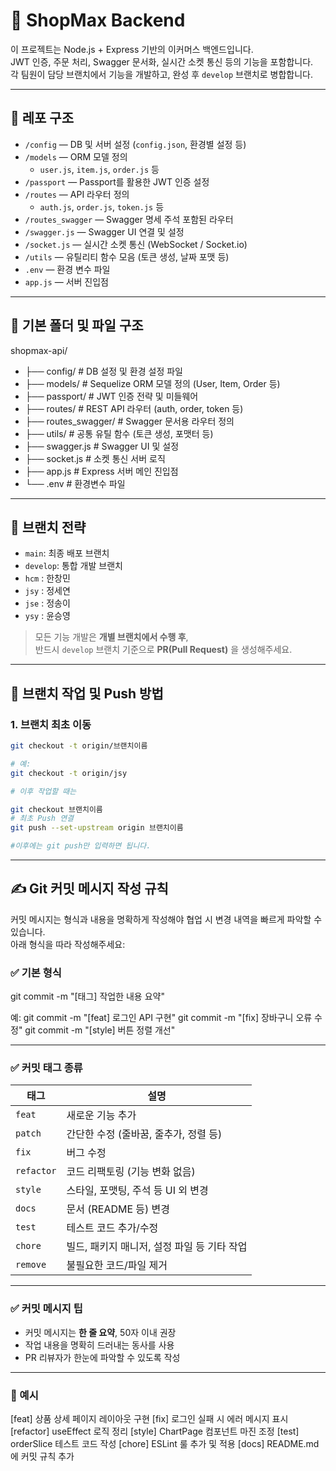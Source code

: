 # 🛒 ShopMax Backend

이 프로젝트는 Node.js + Express 기반의 이커머스 백엔드입니다.  
JWT 인증, 주문 처리, Swagger 문서화, 실시간 소켓 통신 등의 기능을 포함합니다.  
각 팀원이 담당 브랜치에서 기능을 개발하고, 완성 후 `develop` 브랜치로 병합합니다.

---

## 📁 레포 구조

- `/config` — DB 및 서버 설정 (`config.json`, 환경별 설정 등)
- `/models` — ORM 모델 정의
  - `user.js`, `item.js`, `order.js` 등
- `/passport` — Passport를 활용한 JWT 인증 설정
- `/routes` — API 라우터 정의
  - `auth.js`, `order.js`, `token.js` 등
- `/routes_swagger` — Swagger 명세 주석 포함된 라우터
- `/swagger.js` — Swagger UI 연결 및 설정
- `/socket.js` — 실시간 소켓 통신 (WebSocket / Socket.io)
- `/utils` — 유틸리티 함수 모음 (토큰 생성, 날짜 포맷 등)
- `.env` — 환경 변수 파일
- `app.js` — 서버 진입점

---
## 📂 기본 폴더 및 파일 구조

shopmax-api/
- ├── config/ # DB 설정 및 환경 설정 파일
- ├── models/ # Sequelize ORM 모델 정의 (User, Item, Order 등)
- ├── passport/ # JWT 인증 전략 및 미들웨어
- ├── routes/ # REST API 라우터 (auth, order, token 등)
- ├── routes_swagger/ # Swagger 문서용 라우터 정의
- ├── utils/ # 공통 유틸 함수 (토큰 생성, 포맷터 등)
- ├── swagger.js # Swagger UI 및 설정
- ├── socket.js # 소켓 통신 서버 로직
- ├── app.js # Express 서버 메인 진입점
- └── .env # 환경변수 파일

---

## 👥 브랜치 전략

- `main`: 최종 배포 브랜치
- `develop`: 통합 개발 브랜치
- `hcm` : 한창민
- `jsy` : 정세연
- `jse` : 정송이
- `ysy` : 윤승영

> 모든 기능 개발은 **개별 브랜치에서 수행 후**,  
> 반드시 `develop` 브랜치 기준으로 **PR(Pull Request)** 을 생성해주세요.

---

## 🔀 브랜치 작업 및 Push 방법

### 1. 브랜치 최초 이동

```bash
git checkout -t origin/브랜치이름

# 예:
git checkout -t origin/jsy

# 이후 작업할 때는

git checkout 브랜치이름
# 최초 Push 연결
git push --set-upstream origin 브랜치이름

#이후에는 git push만 입력하면 됩니다.
```
---

## ✍️ Git 커밋 메시지 작성 규칙

커밋 메시지는 형식과 내용을 명확하게 작성해야 협업 시 변경 내역을 빠르게 파악할 수 있습니다.  
아래 형식을 따라 작성해주세요:

### ✅ 기본 형식

git commit -m "[태그] 작업한 내용 요약"

예:
git commit -m "[feat] 로그인 API 구현"
git commit -m "[fix] 장바구니 오류 수정"
git commit -m "[style] 버튼 정렬 개선"

---

### ✅ 커밋 태그 종류

| 태그       | 설명                                        |
| ---------- | ------------------------------------------- |
| `feat`     | 새로운 기능 추가                            |
| `patch`    | 간단한 수정 (줄바꿈, 줄추가, 정렬 등)       |
| `fix`      | 버그 수정                                   |
| `refactor` | 코드 리팩토링 (기능 변화 없음)              |
| `style`    | 스타일, 포맷팅, 주석 등 UI 외 변경          |
| `docs`     | 문서 (README 등) 변경                       |
| `test`     | 테스트 코드 추가/수정                       |
| `chore`    | 빌드, 패키지 매니저, 설정 파일 등 기타 작업 |
| `remove`   | 불필요한 코드/파일 제거                     |

---

### ✅ 커밋 메시지 팁

- 커밋 메시지는 **한 줄 요약**, 50자 이내 권장
- 작업 내용을 명확히 드러내는 동사를 사용
- PR 리뷰자가 한눈에 파악할 수 있도록 작성

---

### 💬 예시

[feat] 상품 상세 페이지 레이아웃 구현
[fix] 로그인 실패 시 에러 메시지 표시
[refactor] useEffect 로직 정리
[style] ChartPage 컴포넌트 마진 조정
[test] orderSlice 테스트 코드 작성
[chore] ESLint 룰 추가 및 적용
[docs] README.md에 커밋 규칙 추가


